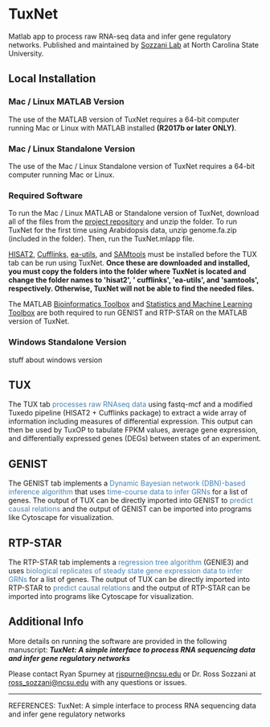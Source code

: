 # TuxNet
Matlab app to process raw RNA-seq data and infer gene regulatory networks. Published and maintained by [Sozzani Lab](https://harvest.cals.ncsu.edu/sozzani-lab/) at North Carolina State University.

## Local Installation

### Mac / Linux MATLAB Version
The use of the MATLAB version of TuxNet requires a 64-bit computer running Mac or Linux with MATLAB installed **(R2017b or later ONLY)**.

### Mac / Linux Standalone Version
The use of the Mac / Linux Standalone version of TuxNet requires a 64-bit computer running Mac or Linux.

### Required Software
To run the Mac / Linux MATLAB or Standalone version of TuxNet, download all of the files from the [project repository](https://github.com/rspurney/TuxNet) and unzip the folder. To run TuxNet for the first time using Arabidopsis data, unzip genome.fa.zip (included in the folder). Then, run the TuxNet.mlapp file.

[HISAT2](https://ccb.jhu.edu/software/hisat2/index.shtml), [Cufflinks](https://cole-trapnell-lab.github.io/cufflinks/), [ea-utils](https://expressionanalysis.github.io/ea-utils/), and [SAMtools](http://samtools.sourceforge.net/) must be installed before the TUX tab can be run using TuxNet. **Once these are downloaded and installed, you must copy the folders into the folder where TuxNet is located and change the folder names to 'hisat2', ' cufflinks', 'ea-utils', and 'samtools', respectively. Otherwise, TuxNet will not be able to find the needed files.**

The MATLAB [Bioinformatics Toolbox](https://www.mathworks.com/products/bioinfo.html) and [Statistics and Machine Learning Toolbox](https://www.mathworks.com/products/statistics.html) are both required to run GENIST and RTP-STAR on the MATLAB version of TuxNet.

### Windows Standalone Version
stuff about windows version

## TUX
The TUX tab <span style="color:steelblue">processes raw RNAseq data</span> using fastq-mcf and a modified Tuxedo pipeline (HISAT2 + Cufflinks package) to extract a wide array of information including measures of differential expression. This output can then be used by TuxOP to tabulate FPKM values, average gene expression, and differentially expressed genes (DEGs) between states of an experiment.

## GENIST
The GENIST tab implements a <span style="color:steelblue">Dynamic Bayesian network (DBN)-based inference algorithm</span> that uses <span style="color:steelblue">time-course data to infer GRNs</span> for a list of genes. The output of TUX can be directly imported into GENIST to <span style="color:steelblue">predict causal relations</span> and the output of GENIST can be imported into programs like Cytoscape for visualization.

## RTP-STAR
The RTP-STAR tab implements a <span style="color:steelblue">regression tree algorithm</span> (GENIE3) and uses <span style="color:steelblue">biological replicates of steady state gene expression data to infer GRNs</span> for a list of genes. The output of TUX can be directly imported into RTP-STAR to <span style="color:steelblue">predict causal relations</span> and the output of RTP-STAR can be imported into programs like Cytoscape for visualization.

## Additional Info

More details on running the software are provided in the following manuscript:
***TuxNet: A simple interface to process RNA sequencing data and infer gene regulatory networks***

Please contact Ryan Spurney at <rjspurne@ncsu.edu> or Dr. Ross Sozzani at <ross_sozzani@ncsu.edu> with any questions or issues.

----------------------------------------------------------------------------------------------------------------------------
REFERENCES:
TuxNet: A simple interface to process RNA sequencing data and infer gene regulatory networks
